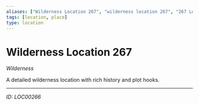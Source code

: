 ```yaml
---
aliases: ["Wilderness Location 267", "wilderness location 267", "267 Location Wilderness"]
tags: [location, place]
type: location
---
```


# Wilderness Location 267

*Wilderness*

A detailed wilderness location with rich history and plot hooks.

---
*ID: LOC00266*